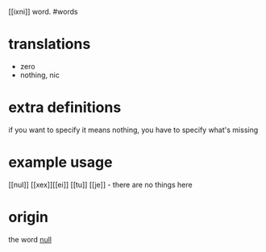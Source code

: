 [[ixni]] word.
#words
# translations
- zero
- nothing, nic 
# extra definitions
if you want to specify it means nothing, you have to specify what's missing
# example usage
[[nul]] [[xex]][[ei]] [[tu]] [[je]] - there are no things here
# origin
the word [null](https://en.wikipedia.org/wiki/Null_pointer)